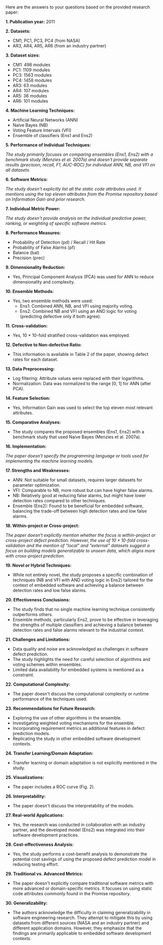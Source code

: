 Here are the answers to your questions based on the provided research paper:

**1. Publication year:** 2011

**2. Datasets:** 
   - CM1, PC1, PC3, PC4 (from NASA)
   - AR3, AR4, AR5, AR6 (from an industry partner)

**3. Dataset sizes:**
   - CM1: 498 modules
   - PC1: 1109 modules
   - PC3: 1563 modules
   - PC4: 1458 modules
   - AR3: 63 modules
   - AR4: 107 modules
   - AR5: 36 modules
   - AR6: 101 modules 

**4. Machine Learning Techniques:**
   - Artificial Neural Networks (ANN)
   - Naive Bayes (NB)
   - Voting Feature Intervals (VFI)
   - Ensemble of classifiers (Ens1 and Ens2)

**5. Performance of Individual Techniques:** 

*The study primarily focuses on comparing ensembles (Ens1, Ens2) with a benchmark study (Menzies et al. 2007a) and doesn't provide separate results (precision, recall, F1, AUC-ROC) for individual ANN, NB, and VFI on all datasets.*

**6. Software Metrics:**

*The study doesn't explicitly list all the static code attributes used. It mentions using the top eleven attributes from the Promise repository based on Information Gain and prior research.*

**7. Individual Metric Power:**

*The study doesn't provide analysis on the individual predictive power, ranking, or weighting of specific software metrics.*

**8. Performance Measures:**
   - Probability of Detection (pd) / Recall / Hit Rate
   - Probability of False Alarms (pf)
   - Balance (bal) 
   - Precision (prec)

**9. Dimensionality Reduction:**
   - Yes, Principal Component Analysis (PCA) was used for ANN to reduce dimensionality and complexity.

**10. Ensemble Methods:**
   - Yes, two ensemble methods were used:
      - Ens1:  Combined ANN, NB, and VFI using majority voting.
      - Ens2: Combined NB and VFI using an AND logic for voting (predicting defective only if both agree).

**11. Cross-validation:**
   - Yes, 10 * 10-fold stratified cross-validation was employed.

**12. Defective to Non-defective Ratio:**
   - This information is available in Table 2 of the paper, showing defect rates for each dataset.

**13. Data Preprocessing:**
   - Log filtering: Attribute values were replaced with their logarithms.
   - Normalization: Data was normalized to the range [0, 1] for ANN (after PCA).

**14. Feature Selection:**
   - Yes, Information Gain was used to select the top eleven most relevant attributes.

**15. Comparative Analyses:**
   - The study compares the proposed ensembles (Ens1, Ens2) with a benchmark study that used Naive Bayes (Menzies et al. 2007a).

**16. Implementation:**

*The paper doesn't specify the programming language or tools used for implementing the machine learning models.*

**17. Strengths and Weaknesses:**

   - ANN: Not suitable for small datasets, requires larger datasets for parameter optimization.
   - VFI: Comparable to NB, more robust but can have higher false alarms.
   - NB: Relatively good at reducing false alarms, but might have lower detection rates compared to other techniques.
   - Ensemble (Ens2):  Found to be beneficial for embedded software, balancing the trade-off between high detection rates and low false alarms. 

**18.  Within-project or Cross-project:**

*The paper doesn't explicitly mention whether the focus is within-project or cross-project defect prediction. However, the use of 10 * 10-fold cross-validation and the mention of "local" and "external" datasets suggest a focus on building models generalizable to unseen data, which aligns more with cross-project prediction.*

**19. Novel or Hybrid Techniques:** 

- While not entirely novel, the study proposes a specific combination of techniques (NB and VFI with AND voting logic in Ens2) tailored for the context of embedded software and achieving a balance between detection rates and low false alarms.

**20. Effectiveness Conclusions:**

- The study finds that no single machine learning technique consistently outperforms others.
- Ensemble methods, particularly Ens2, prove to be effective in leveraging the strengths of multiple classifiers and achieving a balance between detection rates and false alarms relevant to the industrial context.

**21.  Challenges and Limitations:**

- Data quality and noise are acknowledged as challenges in software defect prediction.
- The study highlights the need for careful selection of algorithms and voting schemes within ensembles.
-  Limited data availability for embedded systems is mentioned as a constraint.

**22. Computational Complexity:**
  - The paper doesn't discuss the computational complexity or runtime performance of the techniques used.

**23. Recommendations for Future Research:**
   - Exploring the use of other algorithms in the ensemble.
   - Investigating weighted voting mechanisms for the ensemble.
   - Incorporating requirement metrics as additional features in defect prediction models.
   - Replicating the study in other embedded software development contexts.

**24. Transfer Learning/Domain Adaptation:**

- Transfer learning or domain adaptation is not explicitly mentioned in the study.

**25. Visualizations:**
   -  The paper includes a ROC curve (Fig. 2). 

**26. Interpretability:**
   -  The paper doesn't discuss the interpretability of the models.

**27. Real-world Applications:**
  - Yes, the research was conducted in collaboration with an industry partner, and the developed model (Ens2) was integrated into their software development practices. 

**28. Cost-effectiveness Analysis:**
   - Yes, the study performs a cost-benefit analysis to demonstrate the potential cost savings of using the proposed defect prediction model in reducing testing effort.

**29. Traditional vs. Advanced Metrics:**

- The paper doesn't explicitly compare traditional software metrics with more advanced or domain-specific metrics. It focuses on using static code attributes commonly found in the Promise repository. 

**30. Generalizability:**
   - The authors acknowledge the difficulty in claiming generalizability in software engineering research. They attempt to mitigate this by using datasets from different sources (NASA and an industry partner) and different application domains. However, they emphasize that the findings are primarily applicable to embedded software development contexts. 
